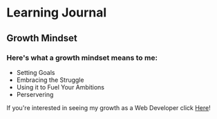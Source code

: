 # Learning Journal

## Growth Mindset

### Here's what a growth mindset means to me:

- Setting Goals
- Embracing the Struggle
- Using it to Fuel Your Ambitions 
- Perservering

If you're interested in seeing my growth as a Web Developer click [Here](https://github.com/SwannMitch)!

